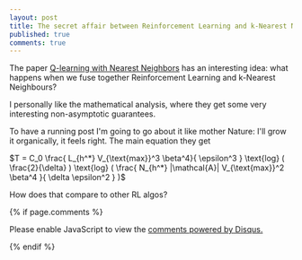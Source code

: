 ```yaml
---
layout: post
title: The secret affair between Reinforcement Learning and k-Nearest Neighbours
published: true
comments: true
---
```


The paper [Q-learning with Nearest Neighbors](https://arxiv.org/pdf/1802.03900.pdf) has 
an interesting idea: what happens when we fuse together Reinforcement Learning and k-Nearest Neighbours?

I personally like the mathematical analysis, where they get some very interesting non-asymptotic guarantees. 

To have a running post I'm going to go about it like mother Nature: I'll grow it organically, it feels right. The main equation they get

$T = C_0 \frac{ L_{h^*} V_{\text{max}}^3 \beta^4}{ \epsilon^3 } \text{log} ( \frac{2}{\delta} ) \text{log} ( \frac{ N_{h^*} |\mathcal{A}| V_{\text{max}}^2 \beta^4 }{ \delta \epsilon^2 } )$

How does that compare to other RL algos?




{% if page.comments %} 



<div id="disqus_thread"></div>
<script>

/**
*  RECOMMENDED CONFIGURATION VARIABLES: EDIT AND UNCOMMENT THE SECTION BELOW TO INSERT DYNAMIC VALUES FROM YOUR PLATFORM OR CMS.
*  LEARN WHY DEFINING THESE VARIABLES IS IMPORTANT: https://disqus.com/admin/universalcode/#configuration-variables*/
/*
var disqus_config = function () {
this.page.url = PAGE_URL;  // Replace PAGE_URL with your page's canonical URL variable
this.page.identifier = PAGE_IDENTIFIER; // Replace PAGE_IDENTIFIER with your page's unique identifier variable
};
*/
(function() { // DON'T EDIT BELOW THIS LINE
var d = document, s = d.createElement('script');
s.src = 'https://https-lucehe-github-io.disqus.com/embed.js';
s.setAttribute('data-timestamp', +new Date());
(d.head || d.body).appendChild(s);
})();
</script>
<noscript>Please enable JavaScript to view the <a href="https://disqus.com/?ref_noscript">comments powered by Disqus.</a></noscript>



{% endif %}
